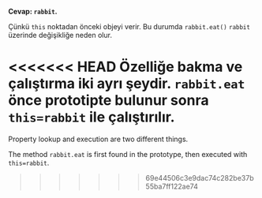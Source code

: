 **Cevap: `rabbit`.**

Çünkü `this` noktadan önceki objeyi verir. Bu durumda `rabbit.eat()` `rabbit` üzerinde değişikliğe neden olur.

<<<<<<< HEAD
Özelliğe bakma ve çalıştırma iki ayrı şeydir.
`rabbit.eat` önce prototipte bulunur sonra `this=rabbit` ile çalıştırılır.
=======
Property lookup and execution are two different things.

The method `rabbit.eat` is first found in the prototype, then executed with `this=rabbit`.
>>>>>>> 69e44506c3e9dac74c282be37b55ba7ff122ae74
